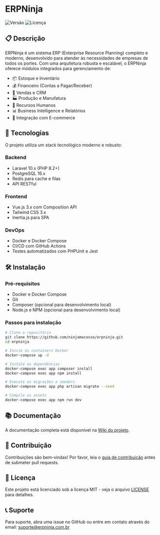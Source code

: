 # ERPNinja

![Versão](https://img.shields.io/badge/versão-1.0.0-blue)
![Licença](https://img.shields.io/badge/licença-MIT-green)

## 📋 Descrição

ERPNinja é um sistema ERP (Enterprise Resource Planning) completo e moderno, desenvolvido para atender às necessidades de empresas de todos os portes. Com uma arquitetura robusta e escalável, o ERPNinja oferece módulos integrados para gerenciamento de:

- 📦 Estoque e Inventário
- 💰 Financeiro (Contas a Pagar/Receber)
- 🛒 Vendas e CRM
- 🏭 Produção e Manufatura
- 👥 Recursos Humanos
- 📊 Business Intelligence e Relatórios
- 🔄 Integração com E-commerce

## 🚀 Tecnologias

O projeto utiliza um stack tecnológico moderno e robusto:

### Backend
- Laravel 10.x (PHP 8.2+)
- PostgreSQL 16.x
- Redis para cache e filas
- API RESTful

### Frontend
- Vue.js 3.x com Composition API
- Tailwind CSS 3.x
- Inertia.js para SPA

### DevOps
- Docker e Docker Compose
- CI/CD com GitHub Actions
- Testes automatizados com PHPUnit e Jest

## 🛠️ Instalação

### Pré-requisitos
- Docker e Docker Compose
- Git
- Composer (opcional para desenvolvimento local)
- Node.js e NPM (opcional para desenvolvimento local)

### Passos para instalação

```bash
# Clone o repositório
git clone https://github.com/ninjamacosso/erpninja.git
cd erpninja

# Inicie os containers Docker
docker-compose up -d

# Instale as dependências
docker-compose exec app composer install
docker-compose exec app npm install

# Execute as migrações e seeders
docker-compose exec app php artisan migrate --seed

# Compile os assets
docker-compose exec app npm run dev
```

## 📚 Documentação

A documentação completa está disponível na [Wiki do projeto](https://github.com/ninjamacosso/erpninja/wiki).

## 🤝 Contribuição

Contribuições são bem-vindas! Por favor, leia o [guia de contribuição](CONTRIBUTING.md) antes de submeter pull requests.

## 📝 Licença

Este projeto está licenciado sob a licença MIT - veja o arquivo [LICENSE](LICENSE) para detalhes.

## 📞 Suporte

Para suporte, abra uma issue no GitHub ou entre em contato através do email: suporte@erpninja.com.br
